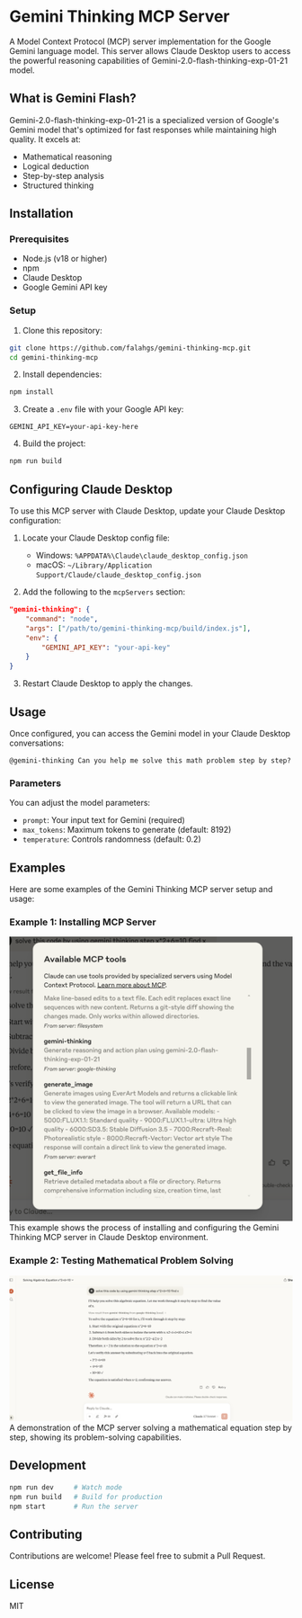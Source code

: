 # Gemini Thinking MCP Server

A Model Context Protocol (MCP) server implementation for the Google Gemini language model. This server allows Claude Desktop users to access the powerful reasoning capabilities of Gemini-2.0-flash-thinking-exp-01-21 model.

## What is Gemini Flash?

Gemini-2.0-flash-thinking-exp-01-21 is a specialized version of Google's Gemini model that's optimized for fast responses while maintaining high quality. It excels at:

- Mathematical reasoning
- Logical deduction
- Step-by-step analysis
- Structured thinking

## Installation

### Prerequisites

- Node.js (v18 or higher)
- npm
- Claude Desktop
- Google Gemini API key

### Setup

1. Clone this repository:
```bash
git clone https://github.com/falahgs/gemini-thinking-mcp.git
cd gemini-thinking-mcp
```

2. Install dependencies:
```bash
npm install
```

3. Create a `.env` file with your Google API key:
```
GEMINI_API_KEY=your-api-key-here
```

4. Build the project:
```bash
npm run build
```

## Configuring Claude Desktop

To use this MCP server with Claude Desktop, update your Claude Desktop configuration:

1. Locate your Claude Desktop config file:
   - Windows: `%APPDATA%\Claude\claude_desktop_config.json`
   - macOS: `~/Library/Application Support/Claude/claude_desktop_config.json`

2. Add the following to the `mcpServers` section:
```json
"gemini-thinking": {
    "command": "node",
    "args": ["/path/to/gemini-thinking-mcp/build/index.js"],
    "env": {
        "GEMINI_API_KEY": "your-api-key"
    }
}
```

3. Restart Claude Desktop to apply the changes.

## Usage

Once configured, you can access the Gemini model in your Claude Desktop conversations:

```
@gemini-thinking Can you help me solve this math problem step by step?
```

### Parameters

You can adjust the model parameters:

- `prompt`: Your input text for Gemini (required)
- `max_tokens`: Maximum tokens to generate (default: 8192)
- `temperature`: Controls randomness (default: 0.2)

## Examples

Here are some examples of the Gemini Thinking MCP server setup and usage:

### Example 1: Installing MCP Server
![MCP Server Installation](images/1.png)
This example shows the process of installing and configuring the Gemini Thinking MCP server in Claude Desktop environment.

### Example 2: Testing Mathematical Problem Solving
![Testing Mathematical Solver](images/2.png)
A demonstration of the MCP server solving a mathematical equation step by step, showing its problem-solving capabilities.

## Development

```bash
npm run dev     # Watch mode
npm run build   # Build for production
npm start       # Run the server
```

## Contributing

Contributions are welcome! Please feel free to submit a Pull Request.

## License

MIT
